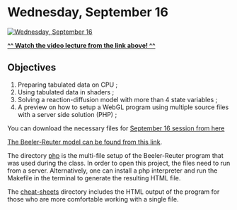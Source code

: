 # Wednesday, September 16
[![Wednesday, September 16](http://img.youtube.com/vi/_RPwsJTLclw/0.jpg)](http://www.youtube.com/watch?v=_RPwsJTLclw "Wednesday, September 16")

[**^^ Watch the video lecture from the link above! ^^**](https://youtu.be/_RPwsJTLclw)

## Objectives
1. Preparing tabulated data on CPU ;
1. Using tabulated data in shaders ;
1. Solving a reaction-diffusion model with more than 4 state variables ;
1. A preview on how to setup a WebGL program using multiple source files with a server side solution (PHP) ;

You can download the necessary files for [September 16 session from here](./2020-September-16)

[The Beeler-Reuter model can be found from this link](https://www.ncbi.nlm.nih.gov/pmc/articles/PMC1283659/pdf/jphysiol00808-0190.pdf). 

The directory [php](./php) is the multi-file setup of the Beeler-Reuter program that was used during the class. In order to open this project, the files need to run from a server. Alternatively, one can install a php interpreter and run the Makefile in the terminal to generate the resulting HTML file.

The [cheat-sheets](./cheat-sheets) directory includes the HTML output of the program for those who are more comfortable working with a single file.

